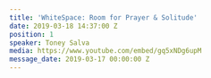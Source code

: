 ```yaml
---
title: 'WhiteSpace: Room for Prayer & Solitude'
date: 2019-03-18 14:37:00 Z
position: 1
speaker: Toney Salva
media: https://www.youtube.com/embed/gq5xNDg6upM
message_date: 2019-03-17 00:00:00 Z
---
```


